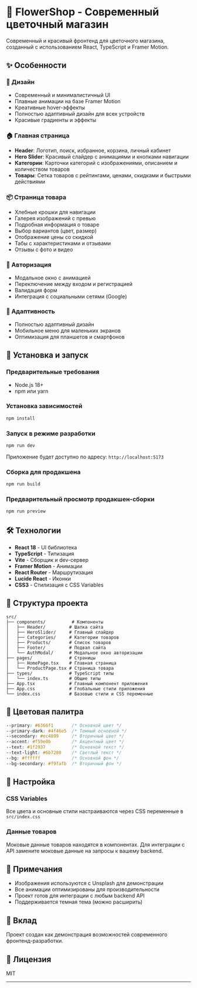 # 🌸 FlowerShop - Современный цветочный магазин

Современный и красивый фронтенд для цветочного магазина, созданный с использованием React, TypeScript и Framer Motion.

## ✨ Особенности

### 🎨 Дизайн
- Современный и минималистичный UI
- Плавные анимации на базе Framer Motion
- Креативные hover-эффекты
- Полностью адаптивный дизайн для всех устройств
- Красивые градиенты и эффекты

### 🏠 Главная страница
- **Header**: Логотип, поиск, избранное, корзина, личный кабинет
- **Hero Slider**: Красивый слайдер с анимациями и кнопками навигации
- **Категории**: Карточки категорий с изображениями, описанием и количеством товаров
- **Товары**: Сетка товаров с рейтингами, ценами, скидками и быстрыми действиями

### 📦 Страница товара
- Хлебные крошки для навигации
- Галерея изображений с превью
- Подробная информация о товаре
- Выбор вариантов (цвет, размер)
- Отображение цены со скидкой
- Табы с характеристиками и отзывами
- Отзывы с фото и видео

### 🔐 Авторизация
- Модальное окно с анимацией
- Переключение между входом и регистрацией
- Валидация форм
- Интеграция с социальными сетями (Google)

### 📱 Адаптивность
- Полностью адаптивный дизайн
- Мобильное меню для маленьких экранов
- Оптимизация для планшетов и смартфонов

## 🚀 Установка и запуск

### Предварительные требования
- Node.js 18+
- npm или yarn

### Установка зависимостей
```bash
npm install
```

### Запуск в режиме разработки
```bash
npm run dev
```

Приложение будет доступно по адресу: `http://localhost:5173`

### Сборка для продакшена
```bash
npm run build
```

### Предварительный просмотр продакшен-сборки
```bash
npm run preview
```

## 🛠️ Технологии

- **React 18** - UI библиотека
- **TypeScript** - Типизация
- **Vite** - Сборщик и dev-сервер
- **Framer Motion** - Анимации
- **React Router** - Маршрутизация
- **Lucide React** - Иконки
- **CSS3** - Стилизация с CSS Variables

## 📁 Структура проекта

```
src/
├── components/          # Компоненты
│   ├── Header/         # Шапка сайта
│   ├── HeroSlider/     # Главный слайдер
│   ├── Categories/     # Категории товаров
│   ├── Products/       # Список товаров
│   ├── Footer/         # Подвал сайта
│   └── AuthModal/      # Модальное окно авторизации
├── pages/              # Страницы
│   ├── HomePage.tsx    # Главная страница
│   └── ProductPage.tsx # Страница товара
├── types/              # TypeScript типы
│   └── index.ts        # Общие типы
├── App.tsx             # Главный компонент приложения
├── App.css             # Глобальные стили приложения
└── index.css           # Базовые стили и CSS переменные
```

## 🎨 Цветовая палитра

```css
--primary: #6366f1       /* Основной цвет */
--primary-dark: #4f46e5  /* Темный основной */
--secondary: #ec4899     /* Вторичный цвет */
--accent: #f59e0b        /* Акцентный цвет */
--text: #1f2937          /* Основной текст */
--text-light: #6b7280    /* Светлый текст */
--bg: #ffffff            /* Основной фон */
--bg-secondary: #f9fafb  /* Вторичный фон */
```

## 🔧 Настройка

### CSS Variables
Все цвета и основные стили настраиваются через CSS переменные в `src/index.css`

### Данные товаров
Моковые данные товаров находятся в компонентах. Для интеграции с API замените моковые данные на запросы к вашему backend.

## 📝 Примечания

- Изображения используются с Unsplash для демонстрации
- Все анимации оптимизированы для производительности
- Проект готов для интеграции с любым backend API
- Поддерживается темная тема (можно расширить)

## 🤝 Вклад

Проект создан как демонстрация возможностей современного фронтенд-разработки.

## 📄 Лицензия

MIT

---
